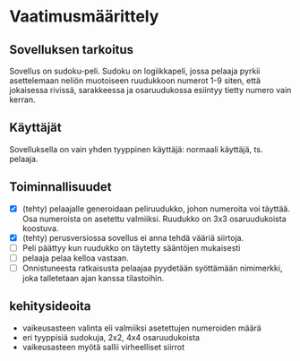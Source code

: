 # Vaatimusmäärittely

## Sovelluksen tarkoitus

Sovellus on sudoku-peli. Sudoku on logiikkapeli, jossa pelaaja pyrkii asettelemaan neliön muotoiseen ruudukkoon numerot 1-9 siten, että jokaisessa rivissä, sarakkeessa ja osaruudukossa esiintyy tietty numero vain kerran.

## Käyttäjät

Sovelluksella on vain yhden tyyppinen käyttäjä: normaali käyttäjä, ts. pelaaja.

## Toiminnallisuudet

- [x] (tehty) pelaajalle generoidaan peliruudukko, johon numeroita voi täyttää. Osa numeroista on asetettu valmiiksi. Ruudukko on 3x3 osaruudukoista koostuva.
- [x] (tehty) perusversiossa sovellus ei anna tehdä vääriä siirtoja.
- [ ] Peli päättyy kun ruudukko on täytetty sääntöjen mukaisesti
- [ ] pelaaja pelaa kelloa vastaan.
- [ ] Onnistuneesta ratkaisusta pelaajaa pyydetään syöttämään nimimerkki, joka talletetaan ajan kanssa tilastoihin.

## kehitysideoita

- vaikeusasteen valinta eli valmiiksi asetettujen numeroiden määrä
- eri tyyppisiä sudokuja, 2x2, 4x4 osaruudukoista
- vaikeusasteen myötä sallii virheelliset siirrot
